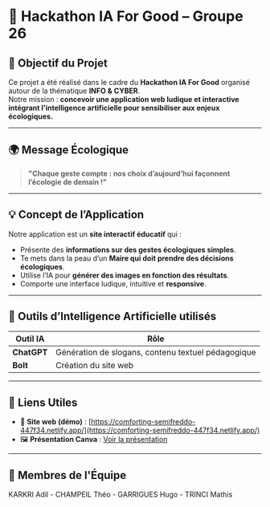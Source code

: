 # 🌱 Hackathon IA For Good – Groupe 26

## 🎯 Objectif du Projet

Ce projet a été réalisé dans le cadre du **Hackathon IA For Good** organisé autour de la thématique **INFO & CYBER**.  
Notre mission : **concevoir une application web ludique et interactive intégrant l'intelligence artificielle pour sensibiliser aux enjeux écologiques.**

---

## 🌍 Message Écologique

> **"Chaque geste compte : nos choix d’aujourd’hui façonnent l’écologie de demain !"**
---

## 💡 Concept de l’Application

Notre application est un **site interactif éducatif** qui :

- Présente des **informations sur des gestes écologiques simples**.
- Te mets dans la peau d’un **Maire qui doit prendre des décisions écologiques**.
- Utilise l’IA pour **générer des images en fonction des résultats**.
- Comporte une interface ludique, intuitive et **responsive**.

---

## 🤖 Outils d’Intelligence Artificielle utilisés

| Outil IA | Rôle |
|----------|------|
| **ChatGPT** | Génération de slogans, contenu textuel pédagogique |
| **Bolt** | Création du site web |

---

## 🚀 Liens Utiles

- 🔗 **Site web (démo)** : [https://comforting-semifreddo-447f34.netlify.app/](https://comforting-semifreddo-447f34.netlify.app/)  
- 🖼️ **Présentation Canva** : [Voir la présentation](https://www.canva.com/design/DAGrV0UIkag/T80ZObgNYYy0KZc_NTdBpA/edit?ui=eyJBIjp7fX0)

---

## 👥 Membres de l'Équipe
KARKRI Adil - CHAMPEIL Théo - GARRIGUES Hugo - TRINCI Mathis
